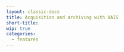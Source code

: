 ```yaml
---
layout: classic-docs
title: Acquisition and archiving with OAIS
short-title:
wip: true
categories:
  - features
---
```

